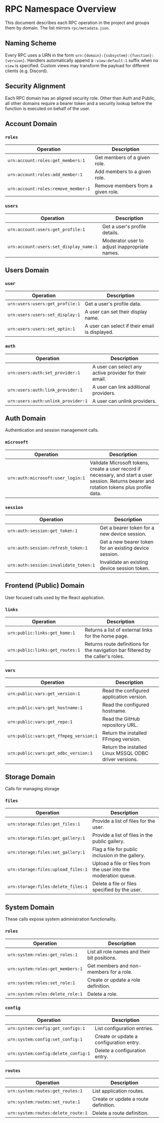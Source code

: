 # RPC Namespace Overview

This document describes each RPC operation in the project and groups them by domain. The list mirrors `rpc/metadata.json`.

## Naming Scheme

Every RPC uses a URN in the form `urn:{domain}:{subsystem}:{function}:{version}`. Handlers automatically append a `:view:default:1` suffix when no `view` is specified. Custom views may transform the payload for different clients (e.g. Discord).

## Security Alignment

Each RPC domain has an aligned security role. Other than Auth and Public, all other domains require a bearer token and a security lookup before the function is executed on behalf of the user.

## Account Domain

### `roles`

| Operation | Description |
|-----------|-------------|
| `urn:account:roles:get_members:1` | Get members of a given role. |
| `urn:account:roles:add_member:1` | Add members to a given role. |
| `urn:account:roles:remove_member:1` | Remove members from a given role. |

### `users`

| Operation | Description |
|-----------|-------------|
| `urn:account:users:get_profile:1` | Get a user's profile details. |
| `urn:account:users:set_display_name:1` | Moderator user to adjust inappropriate names. |

## Users Domain

### `user`

| Operation | Description |
|-----------|-------------|
| `urn:users:users:get_profile:1` | Get a user's profile data. |
| `urn:users:users:set_display:1` | A user can set their display name. |
| `urn:users:users:set_optin:1` | A user can select if their email is displayed. |

### `auth`

| Operation | Description |
|-----------|-------------|
| `urn:users:auth:set_provider:1` | A user can select any active provider for their email. |
| `urn:users:auth:link_provider:1` | A user can link additional providers. |
| `urn:users:auth:unlink_provider:1` | A user can unlink providers. |

## Auth Domain

Authentication and session management calls.

### `microsoft`

| Operation | Description |
|-----------|-------------|
| `urn:auth:microsoft:user_login:1` | Validate Microsoft tokens, create a user record if necessary, and start a user session. Returns bearer and rotation tokens plus profile data. |

### `session`

| Operation | Description |
|-----------|-------------|
| `urn:auth:session:get_token:1` | Get a bearer token for a new device session. |
| `urn:auth:session:refresh_token:1` | Get a new bearer token for an existing device session. |
| `urn:auth:session:invalidate_token:1` | Invalidate an existing device session token. |

## Frontend (Public) Domain

User focused calls used by the React application.

### `links`

| Operation | Description |
|-----------|-------------|
| `urn:public:links:get_home:1` | Returns a list of external links for the home page. |
| `urn:public:links:get_routes:1` | Returns route definitions for the navigation bar filtered by the caller's roles. |

### `vars`

| Operation | Description |
|-----------|-------------|
| `urn:public:vars:get_version:1` | Read the configured application version. |
| `urn:public:vars:get_hostname:1` | Read the configured hostname. |
| `urn:public:vars:get_repo:1` | Read the GitHub repository URL. |
| `urn:public:vars:get_ffmpeg_version:1` | Return the installed FFmpeg version. |
| `urn:public:vars:get_odbc_version:1` | Return the installed Linux MSSQL ODBC driver versions. |

## Storage Domain

Calls for managing storage

### `files`

| Operation | Description |
|-----------|-------------|
| `urn:storage:files:get_files:1` | Provide a list of files for the user. |
| `urn:storage:files:get_gallery:1` | Provide a list of files in the public gallery. |
| `urn:storage:files:set_gallery:1` | Flag a file for public inclusion in the gallery. |
| `urn:storage:files:upload_files:1` | Upload a file or files from the user into the moderation queue. |
| `urn:storage:files:delete_files:1` | Delete a file or files specified by the user. |

## System Domain

These calls expose system administration functionality.

### `roles`

| Operation | Description |
|-----------|-------------|
| `urn:system:roles:get_roles:1` | List all role names and their bit positions. |
| `urn:system:roles:get_members:1` | Get members and non-members for a role. |
| `urn:system:roles:set_role:1` | Create or update a role definition. |
| `urn:system:roles:delete_role:1` | Delete a role. |

### `config`

| Operation | Description |
|-----------|-------------|
| `urn:system:config:get_configs:1` | List configuration entries. |
| `urn:system:config:set_config:1` | Create or update a configuration entry. |
| `urn:system:config:delete_config:1` | Delete a configuration entry. |

### `routes`

| Operation | Description |
|-----------|-------------|
| `urn:system:routes:get_routes:1` | List application routes. |
| `urn:system:routes:set_route:1` | Create or update a route definition. |
| `urn:system:routes:delete_route:1` | Delete a route definition. |

